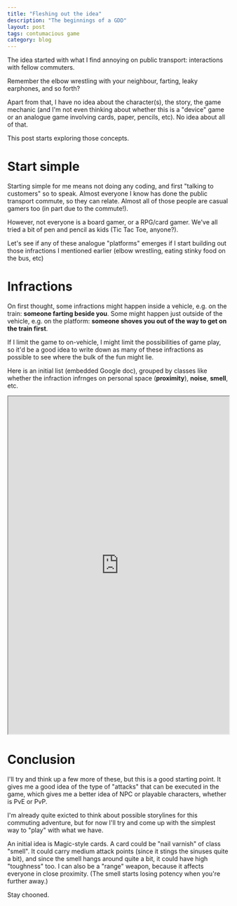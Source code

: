 ```yaml
---
title: "Fleshing out the idea"
description: "The beginnings of a GDD"
layout: post
tags: contumacious game
category: blog
---
```


The idea started with what I find annoying on public transport: interactions with fellow commuters.

Remember the elbow wrestling with your neighbour, farting, leaky earphones, and so forth?

Apart from that, I have no idea about the character(s), the story, the game mechanic (and I'm not even thinking about whether this is a "device" game or an analogue game involving cards, paper, pencils, etc). No idea about all of that.

This post starts exploring those concepts.

# Start simple

Starting simple for me means not doing any coding, and first "talking to customers" so to speak. Almost everyone I know has done the public transport commute, so they can relate. Almost all of those people are casual gamers too (in part due to the commute!).

However, not everyone is a board gamer, or a RPG/card gamer. We've all tried a bit of pen and pencil as kids (Tic Tac Toe, anyone?).

Let's see if any of these analogue "platforms" emerges if I start building out those infractions I mentioned earlier (elbow wrestling, eating stinky food on the bus, etc)

# Infractions

On first thought, some infractions might happen inside a vehicle, e.g. on the train: **someone farting beside you**. Some might happen just outside of the vehicle, e.g. on the platform: **someone shoves you out of the way to get on the train first**.

If I limit the game to on-vehicle, I might limit the possibilities of game play, so it'd be a good idea to write down as many of these infractions as possible to see where the bulk of the fun might lie.

Here is an initial list (embedded Google doc), grouped by classes like whether the infraction infrnges on personal space (**proximity**), **noise**, **smell**, etc.

<iframe width="100%" height="768" src="https://docs.google.com/spreadsheets/d/e/2PACX-1vRG31YR6Rvps9jl3qf6_IEAL3Jof3KPB-UKKDL5L-2Fh4nHqewtp52Mu7UryHtx-p9DBHIqnwsal7ci/pubhtml?widget=true&amp;headers=false"></iframe>

# Conclusion

I'll try and think up a few more of these, but this is a good starting point. It gives me a good idea of the type of "attacks" that can be executed in the game, which gives me a better idea of NPC or playable characters, whether is PvE or PvP.

I'm already quite exicted to think about possible storylines for this commuting adventure, but for now I'll try and come up with the simplest way to "play" with what we have.

An initial idea is Magic-style cards. A card could be "nail varnish" of class "smell". It could carry medium attack points (since it stings the sinuses quite a bit), and since the smell hangs around quite a bit, it could have high "toughness" too. I can also be a "range" weapon, because it affects everyone in close proximity. (The smell starts losing potency when you're further away.)

Stay chooned.
